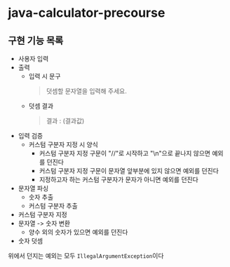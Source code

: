 # java-calculator-precourse

## 구현 기능 목록

- 사용자 입력
- 출력
    - 입력 시 문구
      > 덧셈할 문자열을 입력해 주세요.
    - 덧셈 결과
      > 결과 : (결과값)
- 입력 검증
    - 커스텀 구분자 지정 시 양식
        - 커스텀 구분자 지정 구문이 "//"로 시작하고 "\n"으로 끝나지 않으면 예외를 던진다
        - 커스텀 구분자 지정 구문이 문자열 앞부분에 있지 않으면 예외를 던진다
        - 지정하고자 하는 커스텀 구분자가 문자가 아니면 예외를 던진다
- 문자열 파싱
    - 숫자 추출
    - 커스텀 구분자 추출
- 커스텀 구분자 지정
- 문자열 -> 숫자 변환
    - 양수 외의 숫자가 있으면 예외를 던진다
- 숫자 덧셈

위에서 던지는 예외는 모두 `IllegalArgumentException`이다